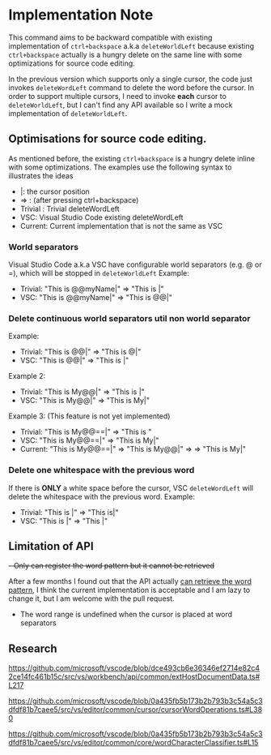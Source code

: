 # Implementation Note

This command aims to be backward compatible with existing implementation of `ctrl+backspace` a.k.a `deleteWorldLeft` 
because existing `ctrl+backspace` actually is a hungry delete on the same line with some optimizations
for source code editing.

In the previous version which supports only a single cursor, the code just invokes `deleteWordLeft` command to delete the word before the cursor.
In order to support multiple cursors, I need to invoke **each** cursor to `deleteWorldLeft`, but I can't find any API available so I write a mock implementation of `deleteWorldLeft`. 

## Optimisations for source code editing.

As mentioned before, the existing `ctrl+backspace` is a hungry delete inline with some optimizations. The examples use the following syntax to illustrates the ideas

- |: the cursor position
- => : (after pressing ctrl+backspace)
- Trivial : Trivial deleteWordLeft
- VSC: Visual Studio Code existing deleteWordLeft
- Current: Current implementation that is not the same as VSC

### World separators

Visual Studio Code a.k.a VSC have configurable world separators (e.g. @ or =), which will be stopped in `deleteWorldLeft` 
Example:

- Trivial:  "This is @@myName|"  => "This is |"
- VSC:  "This is @@myName|"  => "This is @@|"

### Delete continuous world separators util non world separator

Example:

- Trivial:  "This is @@|"  =>  "This is @|"
- VSC:  "This is @@|"  => "This is |"

Example 2:

- Trivial:  "This is My@@|"  =>  "This is |"
- VSC:  "This is My@@|"  => "This is My|"

Example 3: (This feature is not yet implemented)

- Trivial:  "This is My@@==|"  =>  "This is "
- VSC:  "This is My@@==|"  => "This is My|"
- Current:  "This is My@@==|"  => "This is My@@|" =>  => "This is My|"

### Delete one whitespace with the previous word

If there is **ONLY** a white space before the cursor, VSC `deleteWordLeft` will delete the whitespace with the previous word.
Example:

- Trivial:  "This is |"  => "This is|"
- VSC:  "This is |"  => "This |"

## Limitation of API

~~- Only can register the word pattern but it cannot be retrieved~~

After a few months I found out that the API actually [can retrieve the word pattern](https://code.visualstudio.com/docs/extensionAPI/vscode-api#_a-nameworkspaceconfigurationaspan-classcodeitem-id867workspaceconfigurationspan), I think the current implementation is acceptable and I am lazy to change it, but I am welcome with the pull request.

- The word range is undefined when the cursor is placed at word separators

## Research

https://github.com/microsoft/vscode/blob/dce493cb6e36346ef2714e82c42ce14fc461b15c/src/vs/workbench/api/common/extHostDocumentData.ts#L217

https://github.com/microsoft/vscode/blob/0a435fb5b173b2b793b3c54a5c3dfdf81b7caee5/src/vs/editor/common/cursor/cursorWordOperations.ts#L380

https://github.com/microsoft/vscode/blob/0a435fb5b173b2b793b3c54a5c3dfdf81b7caee5/src/vs/editor/common/core/wordCharacterClassifier.ts#L15